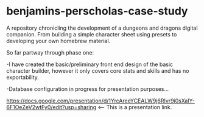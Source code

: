# benjamins-perscholas-case-study
A repository chronicling the development of a dungeons and dragons digital companion. From building a simple character sheet using presets to developing your own homebrew material.

So far partway through phase one:

  -I have created the basic/preliminary front end design of the basic character builder, however it only covers core stats and skills and has no exportability.
  
  -Database configuration in progress for presentation purposes...

https://docs.google.com/presentation/d/1YrcAreeYCEALW9j6RIvr9i0sXaIY-6F1OeZeV2wtFy0/edit?usp=sharing
<-- This is a presentation link.

